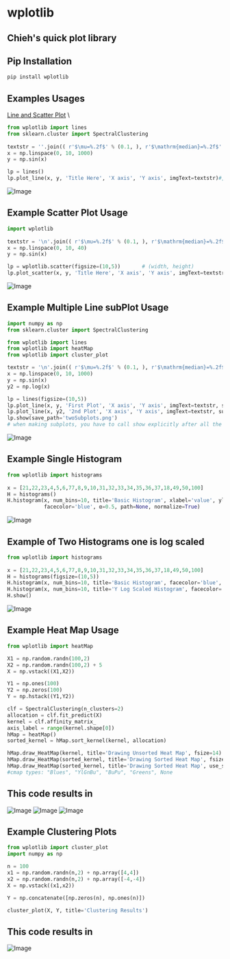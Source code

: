 # wplotlib
## Chieh's quick plot library
## Pip Installation
```sh
pip install wplotlib
```

## Examples Usages
[Line and Scatter Plot](https://github.com/endsley/wuML/blob/main/examples/data_stats/ipynb/get_stats_on_data_with_missing_entries.ipynb) \

```python
from wplotlib import lines
from sklearn.cluster import SpectralClustering
	
textstr = ''.join(( r'$\mu=%.2f$' % (0.1, ), r'$\mathrm{median}=%.2f$' % (0, ), r'$\sigma=%.2f$' % (33, )))
x = np.linspace(0, 10, 1000)
y = np.sin(x)

lp = lines()
lp.plot_line(x, y, 'Title Here', 'X axis', 'Y axis', imgText=textstr)#, outpath)	#x can be set to None
```
![Image](https://github.com/endsley/wPlotLib/blob/main/wplotlib/imgs/line_output.png?raw=true)


## Example Scatter Plot Usage
```python
import wplotlib 
	
textstr = '\n'.join(( r'$\mu=%.2f$' % (0.1, ), r'$\mathrm{median}=%.2f$' % (0, ), r'$\sigma=%.2f$' % (33, )))
x = np.linspace(0, 10, 40)
y = np.sin(x)

lp = wplotlib.scatter(figsize=(10,5))		# (width, height)
lp.plot_scatter(x, y, 'Title Here', 'X axis', 'Y axis', imgText=textstr)#, outpath)
```
![Image](https://github.com/endsley/wPlotLib/blob/main/wplotlib/imgs/scatterPlot.png?raw=true)


## Example Multiple Line subPlot Usage
```python
import numpy as np
from sklearn.cluster import SpectralClustering

from wplotlib import lines
from wplotlib import heatMap
from wplotlib import cluster_plot

textstr = '\n'.join(( r'$\mu=%.2f$' % (0.1, ), r'$\mathrm{median}=%.2f$' % (0, ), r'$\sigma=%.2f$' % (33, )))
x = np.linspace(0, 10, 1000)
y = np.sin(x)
y2 = np.log(x)

lp = lines(figsize=(10,5))
lp.plot_line(x, y, 'First Plot', 'X axis', 'Y axis', imgText=textstr, subplot=121)
lp.plot_line(x, y2, '2nd Plot', 'X axis', 'Y axis', imgText=textstr, subplot=122)
lp.show(save_path='twoSubplots.png') 
# when making subplots, you have to call show explicitly after all the plots, if you include path, then it will save instead of show

```
![Image](https://github.com/endsley/wPlotLib/blob/main/wplotlib/imgs/subplot_lines.png?raw=true)


## Example Single Histogram 
```python
from wplotlib import histograms
	
x = [21,22,23,4,5,6,77,8,9,10,31,32,33,34,35,36,37,18,49,50,100]
H = histograms()
H.histogram(x, num_bins=10, title='Basic Histogram', xlabel='value', ylabel='count', 
			facecolor='blue', α=0.5, path=None, normalize=True)

```
![Image](https://github.com/endsley/wPlotLib/blob/main/wplotlib/imgs/basicHistogram.png?raw=true)


## Example of Two Histograms one is log scaled
```python
from wplotlib import histograms
	
x = [21,22,23,4,5,6,77,8,9,10,31,32,33,34,35,36,37,18,49,50,100]
H = histograms(figsize=(10,5))
H.histogram(x, num_bins=10, title='Basic Histogram', facecolor='blue', α=0.5, path=None, subplot=121)
H.histogram(x, num_bins=10, title='Y Log Scaled Histogram', facecolor='blue', α=0.5, path=None, subplot=122, ylogScale=True)
H.show()
```
![Image](https://github.com/endsley/wPlotLib/blob/main/wplotlib/imgs/TwoHistograms.png?raw=true)



## Example Heat Map Usage
```python
from wplotlib import heatMap

X1 = np.random.randn(100,2)
X2 = np.random.randn(100,2) + 5
X = np.vstack((X1,X2))

Y1 = np.ones(100)
Y2 = np.zeros(100)
Y = np.hstack((Y1,Y2))

clf = SpectralClustering(n_clusters=2)
allocation = clf.fit_predict(X)
kernel = clf.affinity_matrix_
axis_label = range(kernel.shape[0])
hMap = heatMap()
sorted_kernel = hMap.sort_kernel(kernel, allocation)

hMap.draw_HeatMap(kernel, title='Drawing Unsorted Heat Map', fsize=14)
hMap.draw_HeatMap(sorted_kernel, title='Drawing Sorted Heat Map', fsize=14)
hMap.draw_HeatMap(sorted_kernel, title='Drawing Sorted Heat Map', use_seaborn=True, vmin=0, vmax=1, center=None, linewidths=0, cmap=None, fsize=14)
#cmap types: "Blues", "YlGnBu", "BuPu", "Greens", None

```

## This code results in
![Image](https://github.com/endsley/wPlotLib/blob/main/wplotlib/imgs/Unsorted_HeatMap_output.png?raw=true)
![Image](https://github.com/endsley/wPlotLib/blob/main/wplotlib/imgs/Sorted_HeatMap_output.png?raw=true)
![Image](https://github.com/endsley/wPlotLib/blob/main/wplotlib/imgs/Sorted_HeatMap_output2.png?raw=true)

## Example Clustering Plots
```python
from wplotlib import cluster_plot
import numpy as np

n = 100
x1 = np.random.randn(n,2) + np.array([4,4])
x2 = np.random.randn(n,2) + np.array([-4,-4])
X = np.vstack((x1,x2))

Y = np.concatenate([np.zeros(n), np.ones(n)])

cluster_plot(X, Y, title='Clustering Results')
```

## This code results in
![Image](https://github.com/endsley/wPlotLib/blob/main/wplotlib/imgs/clustering.png?raw=true)

